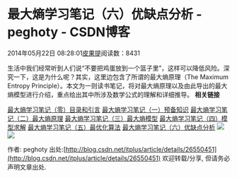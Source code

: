 
# 最大熵学习笔记（六）优缺点分析 - peghoty - CSDN博客


2014年05月22日 08:28:01[皮果提](https://me.csdn.net/peghoty)阅读数：8431



生活中我们经常听到人们说“不要把鸡蛋放到一个篮子里”，这样可以降低风险。深究一下，这是为什么呢？其实，这里边包含了所谓的最大熵原理（The Maximum Entropy Principle）。本文为一则读书笔记，将对最大熵原理以及由此导出的最大熵模型进行介绍，重点给出其中所涉及数学公式的理解和详细推导。
**相关链接**

[最大熵学习笔记（零）目录和引言](http://blog.csdn.net/itplus/article/details/26550597)
[最大熵学习笔记（一）预备知识](http://blog.csdn.net/itplus/article/details/26549871)
[最大熵学习笔记（二）最大熵原理](http://blog.csdn.net/itplus/article/details/26550127)
[最大熵学习笔记（三）最大熵模型](http://blog.csdn.net/itplus/article/details/26550201)
[最大熵学习笔记（四）模型求解](http://blog.csdn.net/itplus/article/details/26550273)
[最大熵学习笔记（五）最优化算法](http://blog.csdn.net/itplus/article/details/26550369)
[最大熵学习笔记（六）优缺点分析](http://blog.csdn.net/itplus/article/details/26550451)
![](https://img-blog.csdn.net/20140522080614515)![](https://img-blog.csdn.net/20140522080621687)


作者: peghoty
出处:[http://blog.csdn.net/itplus/article/details/26550451](http://blog.csdn.net/itplus/article/details/26550451)
欢迎转载/分享, 但请务必声明文章出处.


